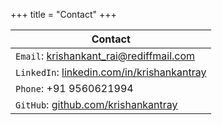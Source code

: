 +++
title = "Contact"
+++

| Contact   |
|-----------|
| `Email`:  krishankant_rai@rediffmail.com    |
| `LinkedIn`:  [linkedin.com/in/krishankantray](https://www.linkedin.com/in/krishankantray/) |
| `Phone`:  +91 9560621994 |
| `GitHub`: [github.com/krishankantray‌](github.com/krishankantray‌) |
